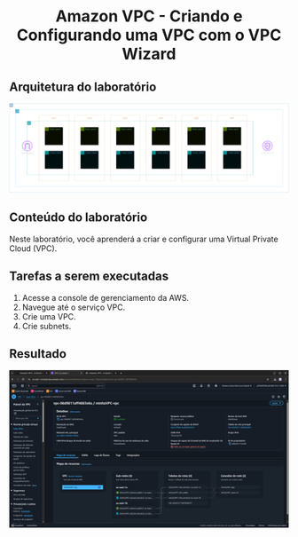 <h1 align=center> Amazon VPC - Criando e Configurando uma VPC com o VPC Wizard</h1>

<h2>Arquitetura do laboratório</h2>

<div align=center>
    <img width="800px" src="arquitetura.png">
</div>

<h2> Conteúdo do laboratório </h2>

Neste laboratório, você aprenderá a criar e configurar uma Virtual Private Cloud (VPC).

<h2>Tarefas a serem executadas</h2>

1. Acesse a console de gerenciamento da AWS.
2. Navegue até o serviço VPC.
3. Crie uma VPC.
4. Crie subnets.

<h2>Resultado</h2>

<div align=center>
    <img width="800px" src="resultado.png">
</div>